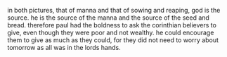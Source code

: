in both pictures, that of manna and that of sowing and reaping, god is the source.
he is the source of the manna and the source of the seed and bread. therefore paul
had the boldness to ask the corinthian believers to give, even though they were poor
and not wealthy.
he could encourage them to give as much as they could, for they did not need to
worry about tomorrow as all was in the lords hands.
